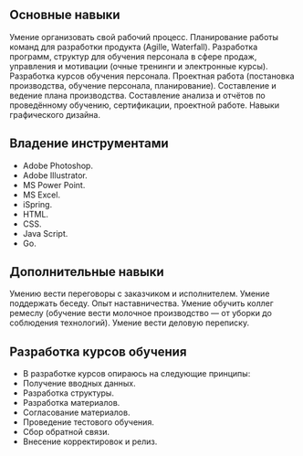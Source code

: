 Основные навыки
-
Умение организовать свой рабочий процесс.
Планирование работы команд для разработки продукта (Agille, Waterfall).
Разработка программ, структур для обучения персонала в сфере продаж, управления и мотивации (очные тренинги и электронные курсы).
Разработка курсов обучения персонала.
Проектная работа (постановка производства, обучение персонала, планирование).
Составление и ведение плана производства.
Составление анализа и отчётов по проведённому обучению, сертификации, проектной работе.
Навыки графического дизайна.

Владение инструментами
-
* Adobe Photoshop.
* Adobe Illustrator.
* MS Power Point.
* MS Excel.
* iSpring.
* HTML.
* CSS.
* Java Script.
* Go.

Дополнительные навыки
-
Умению вести переговоры с заказчиком и исполнителем.
Умение поддержать беседу.
Опыт наставничества.
Умение обучить коллег ремеслу (обучение вести молочное производство — от уборки до соблюдения технологий).
Умение вести деловую переписку.

Разработка курсов обучения
-
* В разработке курсов опираюсь на следующие принципы:
* Получение вводных данных.
* Разработка структуры.
* Разработка материалов.
* Согласование материалов.
* Проведение тестового обучения.
* Сбор обратной связи.
* Внесение корректировок и релиз.
